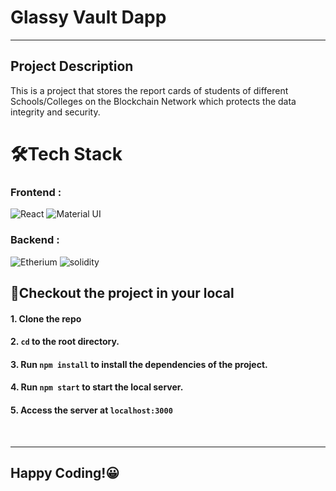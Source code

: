 # Glassy Vault Dapp
<hr>

## Project Description <br>
This is a project that stores the report cards  of students of different Schools/Colleges on the Blockchain Network which protects the data integrity and security.

# 🛠Tech Stack<br>
### Frontend :
![React](https://img.shields.io/badge/React-20232A?style=for-the-badge&logo=react&logoColor=61DAFB)
![Material UI](https://img.shields.io/badge/Material--UI-0081CB?style=for-the-badge&logo=material-ui&logoColor=white)&nbsp;
 ### Backend :
 ![Etherium](https://img.shields.io/badge/Ethereum-3C3C3D?style=for-the-badge&logo=Ethereum&logoColor=white)
 ![solidity](https://img.shields.io/badge/Solidity-e6e6e6?style=for-the-badge&logo=solidity&logoColor=black)
 <br>
 ## 👀Checkout the project in your local
 #### 1. Clone the repo
 #### 2. `cd` to the root directory.
 #### 3. Run `npm install` to install the dependencies of the project.
 #### 4. Run `npm start` to start the local server.
 #### 5. Access the server at `localhost:3000`
 <br><hr>
 ## Happy Coding!😀
